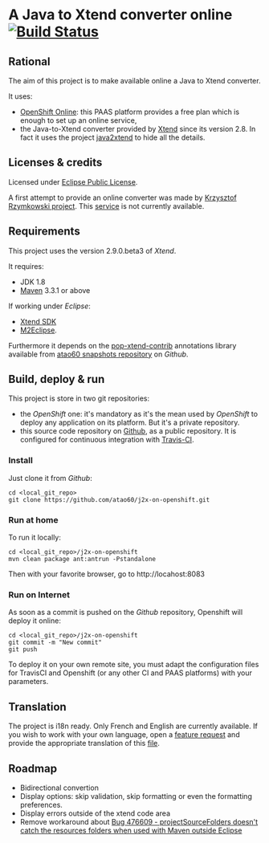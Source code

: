 A Java to Xtend converter online [![Build Status](https://travis-ci.org/atao60/j2x-on-openshift.svg?branch=master)](https://travis-ci.org/atao60/j2x-on-openshift)
==========

Rational
-------

The aim of this project is to make available online a Java to Xtend converter. 

It uses:

- [OpenShift Online](https://www.openshift.com/products/online): this PAAS platform 
provides a free plan which is enough to set up an online service,
- the Java-to-Xtend converter provided by [Xtend](https://eclipse.org/xtend/) since its version 2.8. 
In fact it uses the project [java2xtend](https://github.com/atao60/java2xtend.git) to hide all the details.

Licenses & credits
------

Licensed under [Eclipse Public License](http://www.eclipse.org/legal/epl-v10.html).

A first attempt to provide an online converter was made by 
[Krzysztof Rzymkowski project](https://github.com/rzymek/java2xtend.webapp). 
This [service](http://www.j2x.cloudbees.net/) is not currently available.

Requirements
-----

This project uses the version 2.9.0.beta3 of *Xtend*.

It requires:

- JDK 1.8
- [Maven](https://maven.apache.org/) 3.3.1 or above

If working under *Eclipse*:

- [Xtend SDK](https://eclipse.org/xtend/download.html) 
- [M2Eclipse](http://eclipse.org/m2e/).

Furthermore it depends on the [pop-xtend-contrib](https://github.com/atao60/pop-xtend-contrib) annotations library available 
from [atao60 snapshots repository](https://github.com/atao60/snapshots) on *Github*.

Build, deploy & run
------

This project is store in two git repositories:

- the *OpenShift* one: it's mandatory as it's the mean used by *OpenShift* to 
deploy any application on its platform. But it's a private repository.
- this source code repository on [Github](https://github.com), as a public repository. 
It is configured for continuous integration with [Travis-CI](https://travis-ci.org). 

### Install

Just clone it from *Github*:

    cd <local_git_repo>
    git clone https://github.com/atao60/j2x-on-openshift.git

### Run at home

To run it locally:

    cd <local_git_repo>/j2x-on-openshift
    mvn clean package ant:antrun -Pstandalone
    
Then with your favorite browser, go to http://locahost:8083    

### Run on Internet

As soon as a commit is pushed on the *Github* repository, Openshift will deploy it online:

    cd <local_git_repo>/j2x-on-openshift
    git commit -m "New commit"
    git push
    
To deploy it on your own remote site, you must adapt the configuration files for TravisCI and Openshift 
(or any other CI and PAAS platforms) with your parameters. 

Translation
---------

The project is i18n ready. Only French and English are currently available. If you wish to work with your own language, open a [feature request](https://github.com/atao60/j2x-on-openshift/issues) and provide the appropriate translation of this [file](https://github.com/atao60/j2x-on-openshift/blob/master/src/main/resources/i18n/converter_en.properties).  

Roadmap
-------

- Bidirectional convertion       
- Display options: skip validation, skip formatting or even the formatting preferences.
- Display errors outside of the xtend code area
- Remove workaround about [Bug 476609 - projectSourceFolders doesn't catch the resources folders when used with Maven outside Eclipse](https://bugs.eclipse.org/bugs/show_bug.cgi?id=476609)
